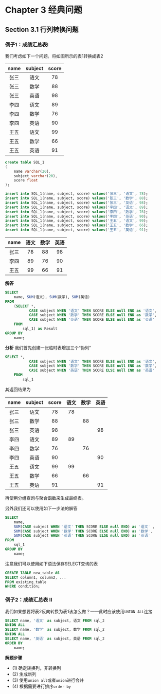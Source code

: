 Chapter 3 经典问题
=============
## Section 3.1 行列转换问题
### 例子1：成绩汇总表I
我们考虑如下一个问题，将如图所示的表1转换成表2

| name | subject |  score |
| :---: | :---: | :---: |
| 张三| 语文 |   78 |
| 张三 | 数学 |   88 |
| 张三 | 英语 |   98 |
| 李四 | 语文 |   89 |
| 李四 | 数学 |   76 |
| 李四 | 英语 |   90 |
| 王五 | 语文 |   99 |
| 王五 | 数学 |   66 |
| 王五 | 英语 |   91 |

```sql
create table SQL_1
(
    name varchar(20),
    subject varchar(20),
    score float
);
```

```sql
insert into SQL_1(name, subject, score) values('张三', '语文', 78);
insert into SQL_1(name, subject, score) values('张三', '数学', 88);
insert into SQL_1(name, subject, score) values('张三', '英语', 98);
insert into SQL_1(name, subject, score) values('李四', '语文', 89);
insert into SQL_1(name, subject, score) values('李四', '数学', 76);
insert into SQL_1(name, subject, score) values('李四', '英语', 90);
insert into SQL_1(name, subject, score) values('王五', '语文', 99);
insert into SQL_1(name, subject, score) values('王五', '数学', 66);
insert into SQL_1(name, subject, score) values('王五', '英语', 91);
```

| name| 语文 | 数学 | 英语 |
| :---: | :---: | :---: | :---: |
| 张三| 78 | 88 | 98 |
| 李四 | 89 | 76 | 90 |
| 王五 | 99 | 66 | 91 |

**解答**

```sql
SELECT
    name, SUM(语文), SUM(数学), SUM(英语)
FROM
    (SELECT *,
           CASE subject WHEN '语文' THEN SCORE ELSE null END as '语文',
           CASE subject WHEN '数学' THEN SCORE ELSE null END as '数学',
           CASE subject WHEN '英语' THEN SCORE ELSE null END as '英语'
    FROM
        sql_1) as Result
GROUP BY
    name;
```

**分析**
我们首先创建一张临时表增加三个“伪列”
```sql
SELECT *,
           CASE subject WHEN '语文' THEN SCORE ELSE null END as '语文',
           CASE subject WHEN '数学' THEN SCORE ELSE null END as '数学',
           CASE subject WHEN '英语' THEN SCORE ELSE null END as '英语'
    FROM
        sql_1
```
其返回结果为

|name|subject|score|语文|数学|英语|
| :---: | :---: | :---: | :---: |:---: | :---: | 
|张三| 语文 | 78 | 78 | <null> | <null> | 
| 张三 | 数学 | 88 | <null> | 88 | <null> |  
| 张三 | 英语 | 98 | <null> | <null> | 98 |  
| 李四 | 语文 | 89 | 89 | <null> | <null> |  
| 李四 | 数学 | 76 | <null> | 76 | <null> |  
| 李四 | 英语 | 90 | <null> | <null> | 90 |  
| 王五 | 语文 | 99 | 99 | <null> | <null> |  
| 王五 | 数学 | 66 | <null> | 66 | <null> 
| 王五 | 英语 | 91 | <null> | <null> | 91 |  

再使用分组查询与聚合函数来生成最终表。

另外我们还可以使用如下一步法的解答
```sql
SELECT
    name,
    SUM(CASE subject WHEN '语文' THEN SCORE ELSE null END) as '语文' ,
    SUM(CASE subject WHEN '数学' THEN SCORE ELSE null END) as '数学',
    SUM(CASE subject WHEN '英语' THEN SCORE ELSE null END) as '英语'
FROM
    sql_1
GROUP BY
    name;
```

注意我们可以使用如下语法保存SELECT查询的表
```sql
CREATE TABLE new_table AS
SELECT column1, column2, ...
FROM existing_table
WHERE condition;
```


### 例子2：成绩汇总表 II
我们如果想要将表2反向转换为表1该怎么做？——此时应该使用`UNION ALL`连接

```sql
SELECT name, '语文' as subject, 语文 FROM sql_2
UNION ALL
SELECT name, '数学' as subject, 数学 FROM sql_2
UNION ALL
SELECT name, '英语' as subject, 英语 FROM sql_2
ORDER BY
    name;
```

**解题步骤**
- (1) 确定转换列，非转换列
- (2) 生成新列
- (3) 使用`union all`或者`union`进行合并
- (4) 根据需要进行排序`order by`
